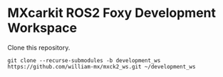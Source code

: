 # MXcarkit ROS2 Foxy Development Workspace

Clone this repository.
```
git clone --recurse-submodules -b development_ws https://github.com/william-mx/mxck2_ws.git ~/development_ws
```
